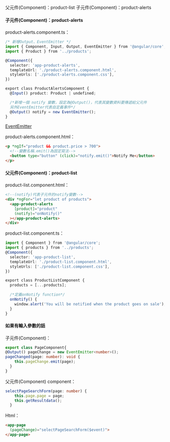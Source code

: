 父元件(Component)：product-list
子元件(Component)：product-alerts

#### 子元件(Component)：product-alerts
product-alerts.component.ts：
```typescript
/* 新增Output、EventEmitter */
import { Component, Input, Output, EventEmitter } from '@angular/core';
import { Product } from '../products';

@Component({
  selector: 'app-product-alerts',
  templateUrl: './product-alerts.component.html',
  styleUrls: ['./product-alerts.component.css'],
})

export class ProductAlertsComponent {
  @Input() product: Product | undefined;

  /*新增一個 notify 變數，設定為@Output()，代表其變數資料要傳遞給父元件
  另外EventEmitter代表自定義事件*/
  @Output() notify = new EventEmitter();
}
```

[EventEmitter](https://angular.tw/api/core/EventEmitter)

product-alerts.component.html：
```html
<p *ngIf="product && product.price > 700">
  <!--變數名稱.emit()為固定寫法-->
  <button type="button" (click)="notify.emit()">Notify Me</button>
</p>
```

#### 父元件(Component)：product-list
product-list.component.html：
```html
<!--(notify)代表子元件的notify變數-->
<div *ngFor="let product of products">
  <app-product-alerts
    [product]="product"
    (notify)="onNotify()"
  ></app-product-alerts>
</div>
```

product-list.component.ts：
```typescript
import { Component } from '@angular/core';
import { products } from '../products';
@Component({
  selector: 'app-product-list',
  templateUrl: './product-list.component.html',
  styleUrls: ['./product-list.component.css'],
})

export class ProductListComponent {
  products = [...products];
  
  /*定義onNotify function*/
  onNotify() {
    window.alert('You will be notified when the product goes on sale');
  }
}
```

#### 如果有輸入參數的話
子元件(Component)：
```typescript
export class PageComponent{
@Output() pageChange = new EventEmitter<number>();
pageChanged(page: number): void {
    this.pageChange.emit(page);
  }
}
```

父元件(Component)
component：
```typescript
selectPageSearchForm(page: number) {
    this.page.page = page;
    this.getResultdata();
  }
```

Html：
```html
<app-page
  (pageChange)="selectPageSearchForm($event)">
</app-page>
```